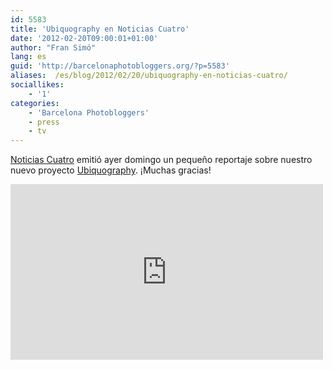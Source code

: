 ```yaml
---
id: 5583
title: 'Ubiquography en Noticias Cuatro'
date: '2012-02-20T09:00:01+01:00'
author: "Fran Simó"
lang: es
guid: 'http://barcelonaphotobloggers.org/?p=5583'
aliases:  /es/blog/2012/02/20/ubiquography-en-noticias-cuatro/
sociallikes:
    - '1'
categories:
    - 'Barcelona Photobloggers'
    - press
    - tv
---
```


<a href="http://www.cuatro.com/noticias/">Noticias Cuatro</a> emitió ayer domingo un pequeño reportaje sobre nuestro nuevo proyecto <a href="http://ubiquography.com/">Ubiquography</a>. ¡Muchas gracias!

<iframe src="http://player.vimeo.com/video/37069708" width="500" height="281" frameborder="0" webkitallowfullscreen="" mozallowfullscreen="" allowfullscreen=""></iframe>